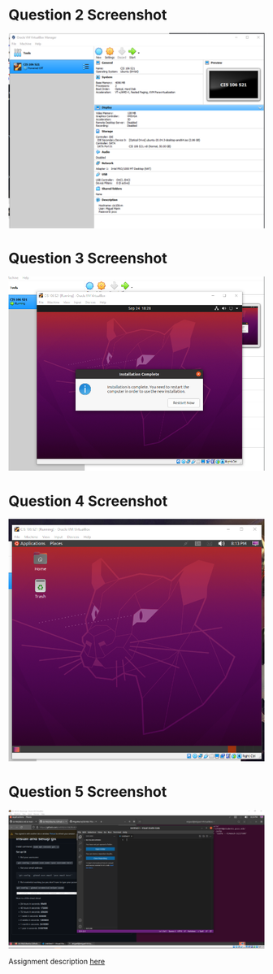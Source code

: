 # Question 2 Screenshot
![image2](../imgs/Question2.png)
# Question 3 Screenshot
![image3](../imgs/Question3.png)
# Question 4 Screenshot
![image4](../imgs/Question4.png)
# Question 5 Screenshot
![image5](../imgs/Question5.png)

Assignment description [here](https://raw.githubusercontent.com/ra559/cis106/main/labs/lab2.md)